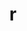 ---
title: "r"
layout: cache
categories: [package, develop-2024-06-16]
meta: {"versions": ["4.4.0"], "compilers": ["gcc@=11.4.0", "gcc@=7.5.0", "gcc@=9.4.0"], "oss": ["ubuntu18.04", "ubuntu20.04", "ubuntu22.04"], "platforms": ["linux"], "targets": ["ppc64le", "x86_64_v3"], "stacks": ["build_systems", "e4s", "e4s-power", "root"], "num_specs": 3, "num_specs_by_stack": {"root": 3, "e4s": 1, "build_systems": 1, "e4s-power": 1}}
spec_details: [{"hash": "znyhyivw5nsljzg7sw7snvqcabwpucig", "compiler": "gcc@=11.4.0", "versions": ["4.4.0"], "os": "ubuntu22.04", "platform": "linux", "target": "x86_64_v3", "variants": ["~X", "build_system=autotools", "~memory_profiling", "patches=abc572d", "~rmath"], "stacks": ["root", "e4s"], "size": "-", "tarball": "https://binaries.spack.io/releases/develop-2024-06-16/build_cache/linux-ubuntu22.04-x86_64_v3/gcc-11.4.0/r-4.4.0/linux-ubuntu22.04-x86_64_v3-gcc-11.4.0-r-4.4.0-znyhyivw5nsljzg7sw7snvqcabwpucig.spack"}, {"hash": "4zydusvt4sfg5i2amf6sibtfjykkza3u", "compiler": "gcc@=7.5.0", "versions": ["4.4.0"], "os": "ubuntu18.04", "platform": "linux", "target": "x86_64_v3", "variants": ["~X", "build_system=autotools", "~memory_profiling", "patches=abc572d", "~rmath"], "stacks": ["build_systems", "root"], "size": "-", "tarball": "https://binaries.spack.io/releases/develop-2024-06-16/build_cache/linux-ubuntu18.04-x86_64_v3/gcc-7.5.0/r-4.4.0/linux-ubuntu18.04-x86_64_v3-gcc-7.5.0-r-4.4.0-4zydusvt4sfg5i2amf6sibtfjykkza3u.spack"}, {"hash": "quta5wkxofxrn2rjx5gcsncnzeuaru5k", "compiler": "gcc@=9.4.0", "versions": ["4.4.0"], "os": "ubuntu20.04", "platform": "linux", "target": "ppc64le", "variants": ["~X", "build_system=autotools", "~memory_profiling", "patches=abc572d", "~rmath"], "stacks": ["e4s-power", "root"], "size": "-", "tarball": "https://binaries.spack.io/releases/develop-2024-06-16/build_cache/linux-ubuntu20.04-ppc64le/gcc-9.4.0/r-4.4.0/linux-ubuntu20.04-ppc64le-gcc-9.4.0-r-4.4.0-quta5wkxofxrn2rjx5gcsncnzeuaru5k.spack"}]
---